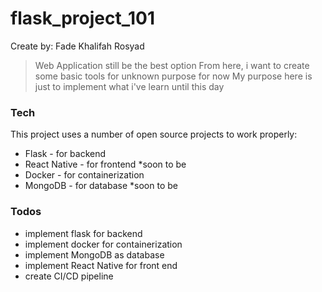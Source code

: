# flask_project_101
Create by: Fade Khalifah Rosyad

> Web Application still be the best option
> From here, i want to create some basic tools for unknown purpose for now
> My purpose here is just to implement what i've learn until this day

### Tech

This project uses a number of open source projects to work properly:

* Flask - for backend
* React Native - for frontend *soon to be
* Docker - for containerization
* MongoDB - for database *soon to be

### Todos

* implement flask for backend
* implement docker for containerization
* implement MongoDB as database
* implement React Native for front end
* create CI/CD pipeline
